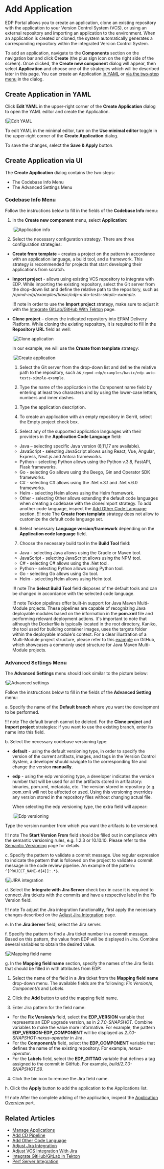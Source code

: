 # Add Application

EDP Portal allows you to create an application, clone an existing repository with the application to your Version Control System (VCS), or using an external repository and importing an application to the environment. When an application is created or cloned, the system automatically generates a corresponding repository within the integrated Version Control System.

To add an application, navigate to the **Components** section on the navigation bar and click **Create** (the plus sign icon on the right side of the screen). Once clicked, the **Create new component** dialog will appear, then select **Application** and choose one of the strategies which will be described later in this page. You can create an Application [in YAML](#YAML) or [via the two-step menu](#menu) in the dialog.

## Create Application in YAML <a name="YAML"></a>


Click **Edit YAML** in the upper-right corner of the **Create Application** dialog to open the YAML editor and create the Application.

!![Edit YAML](../assets/user-guide/edp-portal-yaml-edit-application.png "Edit YAML")

To edit YAML in the minimal editor, turn on the **Use minimal editor** toggle in the upper-right corner of the **Create Application** dialog.

To save the changes, select the **Save & Apply** button.

## Create Application via UI <a name="menu"></a>

The **Create Application** dialog contains the two steps:

* The Codebase Info Menu
* The Advanced Settings Menu

### Codebase Info Menu

Follow the instructions below to fill in the fields of the **Codebase Info** menu:

1. In the **Create new component** menu, select **Application**:

   !![Application info](../assets/user-guide/create-new-component.png)

2. Select the necessary configuration strategy. There are three configuration strategies:

* **Create from template** – creates a project on the pattern in accordance with an application language, a build tool, and a framework. This strategy is recommended for projects that start developing their applications from scratch.

* **Import project** - allows using existing VCS repository to integrate with EDP. While importing the existing repository, select the Git server from the drop-down list and define the relative path to the repository, such as */epmd-edp/examples/basic/edp-auto-tests-simple-example*.

  !!! note
      In order to use the **Import project** strategy, make sure to adjust it with the [Integrate GitLab/GitHub With Tekton](../operator-guide/import-strategy-tekton.md) page.

* **Clone project** – clones the indicated repository into EPAM Delivery Platform. While cloning the existing repository, it is required to fill in the **Repository URL** field as well:

  !![Clone application](../assets/user-guide/edp-portal-clone-application.png "Clone application")

  In our example, we will use the **Create from template** strategy:

  !![Create application](../assets/user-guide/edp-portal-create-application.png "Create application")

  1. Select the Git server from the drop-down list and define the relative path to the repository, such as `/epmd-edp/examples/basic/edp-auto-tests-simple-example`.

  2. Type the name of the application in the Component name field by entering at least two characters and by using the lower-case letters, numbers and inner dashes.

  3. Type the application description.

  4. To create an application with an empty repository in Gerrit, select the Empty project check box.

  5. Select any of the supported application languages with their providers in the **Application Code Language** field:

    * Java – selecting specific Java version (8,11,17 are available).
    * JavaScript - selecting JavaScript allows using React, Vue, Angular, Express, Next.js and Antora frameworks.
    * Python - selecting Python allows using the Python v.3.8, FastAPI, Flask frameworks.
    * Go - selecting Go allows using the Beego, Gin and Operator SDK frameworks.
    * C# - selecting C# allows using the .Net v.3.1 and .Net v.6.0 frameworks.
    * Helm - selecting Helm allows using the Helm framework.
    * Other - selecting Other allows extending the default code languages when creating a codebase with the clone/import strategy. To add another code language, inspect the [Add Other Code Language](../operator-guide/add-other-code-language.md) section.
    !!! note
        The **Create from template** strategy does not allow to customize the default code language set.

  6. Select necessary **Language version/framework** depending on the **Application code language** field.

  7. Choose the necessary build tool in the **Build Tool** field:

    * Java - selecting Java allows using the Gradle or Maven tool.
    * JavaScript - selecting JavaScript allows using the NPM tool.
    * C# - selecting C# allows using the .Net tool.
    * Python - selecting Python allows using Python tool.
    * Go - selecting Go allows using Go tool.
    * Helm - selecting Helm allows using Helm tool.

    !!! note
        The **Select Build Tool** field disposes of the default tools and can be changed in accordance with the selected code language.

    !!! note
        Tekton pipelines offer built-in support for Java Maven Multi-Module projects. These pipelines are capable of recognizing Java deployable modules based on the information in the **pom.xml** file and performing relevant deployment actions. It's important to note that although the Dockerfile is typically located in the root directory, Kaniko, the tool used for building container images, uses the targets folder within the deployable module's context. For a clear illustration of a Multi-Module project structure, please refer to this [example](https://github.com/epmd-edp/java-maven-java17-multimodule.git) on GitHub, which showcases a commonly used structure for Java Maven Multi-Module projects.


### Advanced Settings Menu

The **Advanced Settings** menu should look similar to the picture below:

  !![Advanced settings](../assets/user-guide/edp-portal-application-advanced-settings.png "Advanced settings")

Follow the instructions below to fill in the fields of the **Advanced Setting** menu:

a. Specify the name of the **Default branch** where you want the development to be performed.

!!! note
    The default branch cannot be deleted. For the **Clone project** and **Import project** strategies: if you want to use the existing branch, enter its name into this field.

b. Select the necessary codebase versioning type:

* **default** - using the default versioning type, in order to specify the version of the current artifacts, images,
and tags in the Version Control System, a developer should navigate to the corresponding file
and change the version **manually**.

* **edp** - using the edp versioning type, a developer indicates the version number that will be used for all the artifacts stored
in artifactory: binaries, pom.xml, metadata, etc. The version stored in repository (e.g. pom.xml) will not be affected or used.
Using this versioning overrides any version stored in the repository files without changing actual file.

  When selecting the edp versioning type, the extra field will appear:

  !![Edp versioning](../assets/user-guide/edp-portal-edp-versioning-application.png "Edp versioning")

Type the version number from which you want the artifacts to be versioned.

!!! note
    The **Start Version From** field should be filled out in compliance with the semantic versioning rules, e.g. 1.2.3 or 10.10.10. Please refer to the [Semantic Versioning](https://semver.org/) page for details.

c. Specify the pattern to validate a commit message. Use regular expression to indicate the pattern that is followed on the project to validate a commit message in the code review pipeline. An example of the pattern: `^[PROJECT_NAME-d{4}]:.*$`.

  !![JIRA integration](../assets/user-guide/edp-portal-integrate-jira-server.png "JIRA integration")

d. Select the **Integrate with Jira Server** check box in case it is required to connect Jira tickets with the commits and have a respective label in the Fix Version field.

!!! note
    To adjust the Jira integration functionality, first apply the necessary changes described on the [Adjust Jira Integration](../operator-guide/jira-integration.md) page.

e. In the **Jira Server** field, select the Jira server.

f. Specify the pattern to find a Jira ticket number in a commit message. Based on this pattern, the value from EDP will be displayed in Jira. Combine several variables to obtain the desired value.

  !![Mapping field name](../assets/user-guide/edp-portal-advanced-mapping.png "Mapping fields")

g. In the **Mapping field name** section, specify the names of the Jira fields that should be filled in with attributes from EDP:

1. Select the name of the field in a Jira ticket from the **Mapping field name** drop-down menu. The available fields are the following: *Fix Version/s*, *Component/s* and *Labels*.

2. Click the **Add** button to add the mapping field name.

3. Enter Jira pattern for the field name:

  * For the **Fix Version/s** field, select the **EDP_VERSION** variable that represents an EDP upgrade version,
  as in _2.7.0-SNAPSHOT_. Combine variables to make the value more informative. For example, the pattern **EDP_VERSION-EDP_COMPONENT** will be displayed as _2.7.0-SNAPSHOT-nexus-operator_ in Jira.
  * For the **Component/s** field, select the **EDP_COMPONENT** variable that defines the name of the existing repository. For example, _nexus-operator_.
  * For the **Labels** field, select the **EDP_GITTAG** variable that defines a tag assigned to the commit in GitHub. For example, _build/2.7.0-SNAPSHOT.59_.

4. Click the bin icon to remove the Jira field name.

h. Click the **Apply** button to add the application to the Applications list.

!!! note
    After the complete adding of the application, inspect the [Application Overview](application.md) part.

## Related Articles

* [Manage Applications](application.md)
* [Add CD Pipeline](add-cd-pipeline.md)
* [Add Other Code Language](../operator-guide/add-other-code-language.md)
* [Adjust Jira Integration](../operator-guide/jira-integration.md)
* [Adjust VCS Integration With Jira](../operator-guide/jira-gerrit-integration.md)
* [Integrate GitHub/GitLab in Tekton](../operator-guide/import-strategy-tekton.md)
* [Perf Server Integration](../operator-guide/perf-integration.md)
